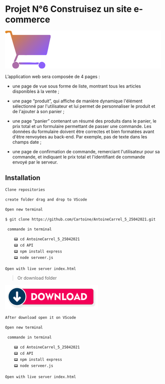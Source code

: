 # **Projet N°6 Construisez un site e-commerce**

![GitHub Logo](/img/logo.png)

L’application web sera composée de 4 pages :

- une page de vue sous forme de liste, montrant tous les articles disponibles à la vente ;

- une page “produit”, qui affiche de manière dynamique l'élément sélectionné par l'utilisateur et lui permet de personnaliser le produit et de l'ajouter à son panier ;

- une page “panier” contenant un résumé des produits dans le panier, le prix total et un formulaire permettant de passer une commande. Les données du formulaire doivent être correctes et bien formatées avant d'être renvoyées au back-end. Par exemple, pas de texte dans les champs date ;

- une page de confirmation de commande, remerciant l'utilisateur pour sa commande, et indiquant le prix total et l'identifiant de commande envoyé par le serveur.

## Installation

    Clone repositories

    create folder drag and drop to VScode

    Open new terminal

    $ git clone https://github.com/Cartoine/AntoineCarrel_5_25042021.git

     commande in terminal

        📟 cd AntoineCarrel_5_25042021
        📟 cd API
        📟 npm install express
        📟 node serveer.js

    Open with live server index.html

> Or download folder

[![download logo](img/download.png)](https://github.com/Cartoine/AntoineCarrel_5_25042021/archive/refs/heads/master.zip)

    After download open it on VScode

    Open new terminal

     commande in terminal

        📟 cd AntoineCarrel_5_25042021
        📟 cd API
        📟 npm install express
        📟 node serveer.js

    Open with live server index.html
